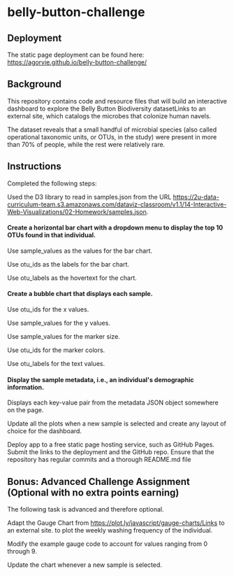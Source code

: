 # belly-button-challenge

## Deployment
The static page deployment can be found here:
https://agorvie.github.io/belly-button-challenge/

## Background
This repository contains code and resource files that will build an interactive dashboard to explore the Belly Button Biodiversity datasetLinks to an external site, which catalogs the microbes that colonize human navels.

The dataset reveals that a small handful of microbial species (also called operational taxonomic units, or OTUs, in the study) were present in more than 70% of people, while the rest were relatively rare.

## Instructions
Completed the following steps:

Used the D3 library to read in samples.json from the URL https://2u-data-curriculum-team.s3.amazonaws.com/dataviz-classroom/v1.1/14-Interactive-Web-Visualizations/02-Homework/samples.json.

#### Create a horizontal bar chart with a dropdown menu to display the top 10 OTUs found in that individual.

Use sample_values as the values for the bar chart.

Use otu_ids as the labels for the bar chart.

Use otu_labels as the hovertext for the chart.


#### Create a bubble chart that displays each sample.

Use otu_ids for the x values.

Use sample_values for the y values.

Use sample_values for the marker size.

Use otu_ids for the marker colors.

Use otu_labels for the text values.

#### Display the sample metadata, i.e., an individual's demographic information.

Displays each key-value pair from the metadata JSON object somewhere on the page.


Update all the plots when a new sample is selected and create any layout of choice for the dashboard. 

Deploy app to a free static page hosting service, such as GitHub Pages. Submit the links to the deployment and the GitHub repo. Ensure that the repository has regular commits and a thorough README.md file

## Bonus: Advanced Challenge Assignment (Optional with no extra points earning)
The following task is advanced and therefore optional.

Adapt the Gauge Chart from https://plot.ly/javascript/gauge-charts/Links to an external site. to plot the weekly washing frequency of the individual.

Modify the example gauge code to account for values ranging from 0 through 9.

Update the chart whenever a new sample is selected.


